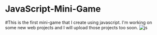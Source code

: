 # JavaScript-Mini-Game
#This is the first mini-game that I create using javascript.
I'm working on some new web projects and I will upload those projects too soon.
![js](https://user-images.githubusercontent.com/110083916/226119906-b138694b-7961-46bf-8b4a-178838095de9.JPG)
